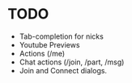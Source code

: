 TODO
====

*	Tab-completion for nicks
*	Youtube Previews
*	Actions (/me)
*	Chat actions (/join, /part, /msg)
*	Join and Connect dialogs.
